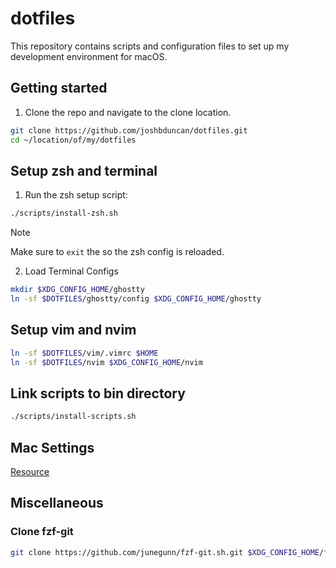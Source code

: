 # dotfiles

This repository contains scripts and configuration files to set up my development environment for macOS.

## Getting started

1. Clone the repo and navigate to the clone location.

```sh
git clone https://github.com/joshbduncan/dotfiles.git
cd ~/location/of/my/dotfiles
```

## Setup zsh and terminal

1. Run the zsh setup script:

```sh
./scripts/install-zsh.sh
```

> [!NOTE]
> Make sure to `exit` the so the zsh config is reloaded.

2. Load Terminal Configs

```sh
mkdir $XDG_CONFIG_HOME/ghostty
ln -sf $DOTFILES/ghostty/config $XDG_CONFIG_HOME/ghostty
```
## Setup vim and nvim

```sh
ln -sf $DOTFILES/vim/.vimrc $HOME
ln -sf $DOTFILES/nvim $XDG_CONFIG_HOME/nvim
```
## Link scripts to bin directory

```sh
./scripts/install-scripts.sh
```
## Mac Settings

[Resource](https://gist.github.com/devnoname120/4767a0aa18879217170fd0c68809fc24?permalink_comment_id=5410539)

## Miscellaneous

### Clone fzf-git

```sh
git clone https://github.com/junegunn/fzf-git.sh.git $XDG_CONFIG_HOME/fzf-git.sh
```
